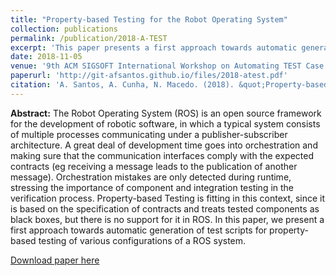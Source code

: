 ```yaml
---
title: "Property-based Testing for the Robot Operating System"
collection: publications
permalink: /publication/2018-A-TEST
excerpt: 'This paper presents a first approach towards automatic generation of test scripts for property-based testing of various configurations of a ROS system.'
date: 2018-11-05
venue: '9th ACM SIGSOFT International Workshop on Automating TEST Case Design, Selection, and Evaluation (A-TEST)'
paperurl: 'http://git-afsantos.github.io/files/2018-atest.pdf'
citation: 'A. Santos, A. Cunha, N. Macedo. (2018). &quot;Property-based Testing for the Robot Operating System.&quot; <i>A-TEST@ESEC/SIGSOFT FSE 2018</i>. 56-62.'
---
```

**Abstract:**
The Robot Operating System (ROS) is an open source framework for the development of robotic software, in which a typical system consists of multiple processes communicating under a publisher-subscriber architecture.
A great deal of development time goes into orchestration and making sure that the communication interfaces comply with the expected contracts (eg receiving a message leads to the publication of another message).
Orchestration mistakes are only detected during runtime, stressing the importance of component and integration testing in the verification process.
Property-based Testing is fitting in this context, since it is based on the specification of contracts and treats tested components as black boxes, but there is no support for it in ROS.
In this paper, we present a first approach towards automatic generation of test scripts for property-based testing of various configurations of a ROS system.

[Download paper here](http://git-afsantos.github.io/files/2018-atest.pdf)
